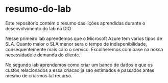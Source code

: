 # resumo-do-lab
Este repositório contém o resumo das lições aprendidas durante o desenvolvimento do lab na DIO

Nesse primeiro lab aprendemos que o Microsoft Azure tem varios tipos de SLA. Quanto maior o SLA menor sera o tempo de indisponibilidade, consequentemente mais caro o servico. Escolheremos com base na nossa necessidade e demanda do cliente.

No segundo lab aprendemos como criar um banco de dados e que os custos relacionados a essa criacao ja sao estimados e passados antes mesmo de criarmos tal recurso.
